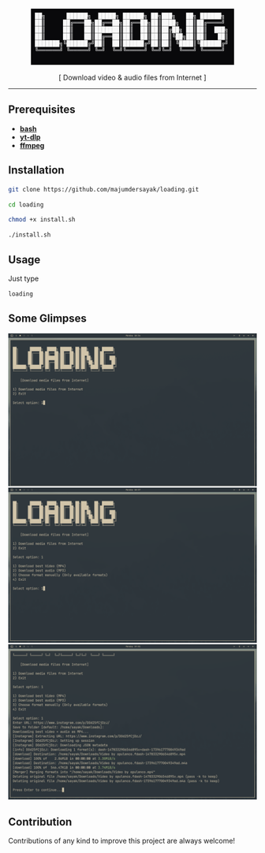 <div align="center">

![banner](assets/ascii-art-text.png)
<p>[ Download video & audio files from Internet ]</p>

---
</div>

## Prerequisites
- [**bash**](https://www.gnu.org/software/bash/) 
- [**yt-dlp**](https://github.com/yt-dlp/yt-dlp)
- [**ffmpeg**](https://ffmpeg.org/)

## Installation
```bash
git clone https://github.com/majumdersayak/loading.git
```
```bash
cd loading
```
```bash
chmod +x install.sh
```
```bash
./install.sh
```
## Usage

Just type
```bash
loading
```
## Some Glimpses

<div align="center">

![terminal-photo](assets/image.png)
![terminal-photo](assets/image1.png)
![terminal-photo](assets/image2.png)

</div>

## Contribution

Contributions of any kind to improve this project are always welcome!
